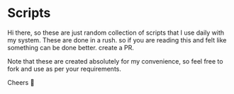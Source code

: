 # Scripts

Hi there, so these are just random collection of scripts that I use daily with my system. These are done in a rush. so if you are reading this and felt like something can be done better. create a PR.

Note that these are created absolutely for my convenience, so feel free to fork and use as per your requirements.

Cheers 🥂